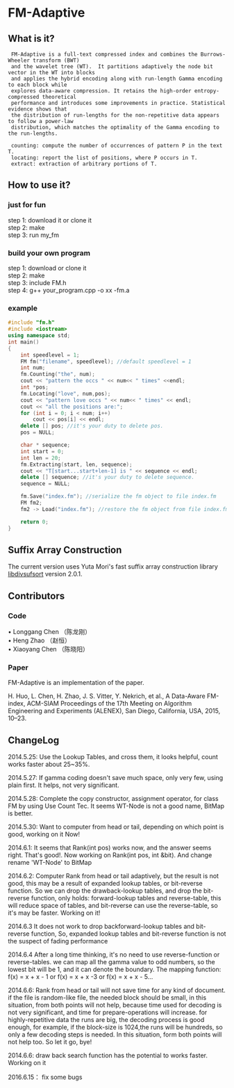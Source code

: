 # FM-Adaptive

## What is it?
  	 FM-Adaptive is a full-text compressed index and combines the Burrows-Wheeler transform (BWT)
	 and the wavelet tree (WT).  It partitions adaptively the node bit vector in the WT into blocks
	 and applies the hybrid encoding along with run-length Gamma encoding to each block while
	 explores data-aware compression. It retains the high-order entropy-compressed theoretical
	 performance and introduces some improvements in practice. Statistical evidence shows that
	 the distribution of run-lengths for the non-repetitive data appears to follow a power-law
	 distribution, which matches the optimality of the Gamma encoding to the run-lengths.
	 
	 counting: compute the number of occurrences of pattern P in the text T.
	 locating: report the list of positions, where P occurs in T.
	 extract: extraction of arbitrary portions of T.

## How to use it?
### just for fun
 step 1: download it or clone it  
 step 2: make  
 step 3: run my_fm  

### build your own program
 step 1: download or clone it  
 step 2: make   
 step 3: include FM.h   
 step 4: g++ your_program.cpp -o xx -fm.a   

### example
```cpp
#include "fm.h"
#include <iostream>
using namespace std;
int main()
{
    int speedlevel = 1;
    FM fm("filename", speedlevel); //default speedlevel = 1
    int num;
    fm.Counting("the", num);
    cout << "pattern the occs " << num<< " times" <<endl;
    int *pos;
    fm.Locating("love", num,pos);
    cout << "pattern love occs " << num<< " times" << endl;
    cout << "all the positions are:";
    for (int i = 0; i < num; i++)
        cout << pos[i] << endl;
    delete [] pos; //it's your duty to delete pos.
    pos = NULL;

    char * sequence;
    int start = 0;
    int len = 20;
    fm.Extracting(start, len, sequence);
    cout << "T[start...start+len-1] is " << sequence << endl;
    delete [] sequence; //it's your duty to delete sequence.
    sequence = NULL;

    fm.Save("index.fm"); //serialize the fm object to file index.fm
    FM fm2;
    fm2 -> Load("index.fm"); //restore the fm object from file index.fm

    return 0;
}
```
## Suffix Array Construction
  The current version uses Yuta Mori's fast suffix array construction library [libdivsufsort](http://code.google.com/p/libdivsufsort/) version 2.0.1.

## Contributors
### Code
  •	Longgang Chen （陈龙刚）   
  •	Heng Zhao （赵恒）     
  •	Xiaoyang Chen （陈晓阳）  

### Paper
  FM-Adaptive is an implementation of the paper.

  H. Huo, L. Chen, H. Zhao, J. S. Vitter, Y. Nekrich, et al., A Data-Aware FM-index, ACM-SIAM Proceedings of the 17th Meeting on Algorithm Engineering and Experiments (ALENEX), San Diego, California, USA, 2015, 10–23.

## ChangeLog
2014.5.25:
Use the Lookup Tables, and cross them, it looks helpful, count works faster about 25~35%. 

2014.5.27:
If gamma coding doesn't save much space, only very few, using plain first. It helps, not very significant. 

2014.5.28:
Complete the copy constructor, assignment operator, for class FM by using Use Count Tec. It seems WT-Node is not a good name, BitMap is better.

2014.5.30:
Want to computer from head or tail, depending on which point is good, working on it Now!

2014.6.1:
It seems that Rank(int pos) works now, and the answer seems right. That's good!. Now working on Rank(int pos, int &bit). And change rename 'WT-Node' to BitMap

2014.6.2:
Computer Rank from head or tail adaptively, but the result is not good, this may be a result of expanded lookup tables, or bit-reverse function. So we can drop the drawback-lookup tables, and drop the bit-reverse function, only holds: forward-lookup tables and reverse-table, this will reduce space of tables, and bit-reverse can use the reverse-table, so it's may be faster. Working on it! 

2014.6.3
It does not work to drop backforward-lookup tables and bit-reverse function, So, expanded lookup tables and bit-reverse function is not the suspect of fading performance 

2014.6.4
After a long time thinking, it's no need to use reverse-function or reverse-tables. we can map all the gamma value to odd numbers, so the lowest bit will be 1, and it can denote the boundary. The mapping function: f(x) = x + x - 1 or f(x) = x + x -3 or f(x) = x + x - 5... 

2014.6.6:
Rank from head or tail will not save time for any kind of document. if the file is random-like file, the needed block should be small, in this situation, from both points will not help, because time used for decoding is not very significant, and time for prepare-operations will increase. for highly-repetitive data the runs are big, the decoding process is good enough, for example, if the block-size is 1024,the runs will be hundreds, so only a few decoding steps is needed. In this situation, form both points will not help too. So let it go, bye!

2014.6.6: 
draw back search function has the potential to works faster. Working on it

2016.6.15：
fix some bugs
